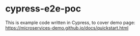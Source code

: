 # cypress-e2e-poc
This is example code written in Cypress, to cover demo page: https://microservices-demo.github.io/docs/quickstart.html
